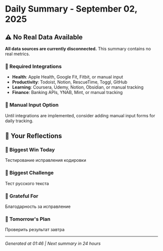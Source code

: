 # Daily Summary - September 02, 2025

## ⚠️ No Real Data Available

**All data sources are currently disconnected.** This summary contains no real metrics.

### 🔌 Required Integrations
- **Health**: Apple Health, Google Fit, Fitbit, or manual input
- **Productivity**: Todoist, Notion, RescueTime, Toggl, GitHub
- **Learning**: Coursera, Udemy, Notion, Obsidian, or manual tracking
- **Finance**: Banking APIs, YNAB, Mint, or manual tracking

### 📝 Manual Input Option
Until integrations are implemented, consider adding manual input forms for daily tracking.

## 📝 Your Reflections

### 🎯 Biggest Win Today
Тестирование исправления кодировки

### 🚧 Biggest Challenge
Тест русского текста

### 🙏 Grateful For
Благодарность за исправление

### 🔮 Tomorrow's Plan
Проверить результат завтра


---
*Generated at 01:46 | Next summary in 24 hours*
